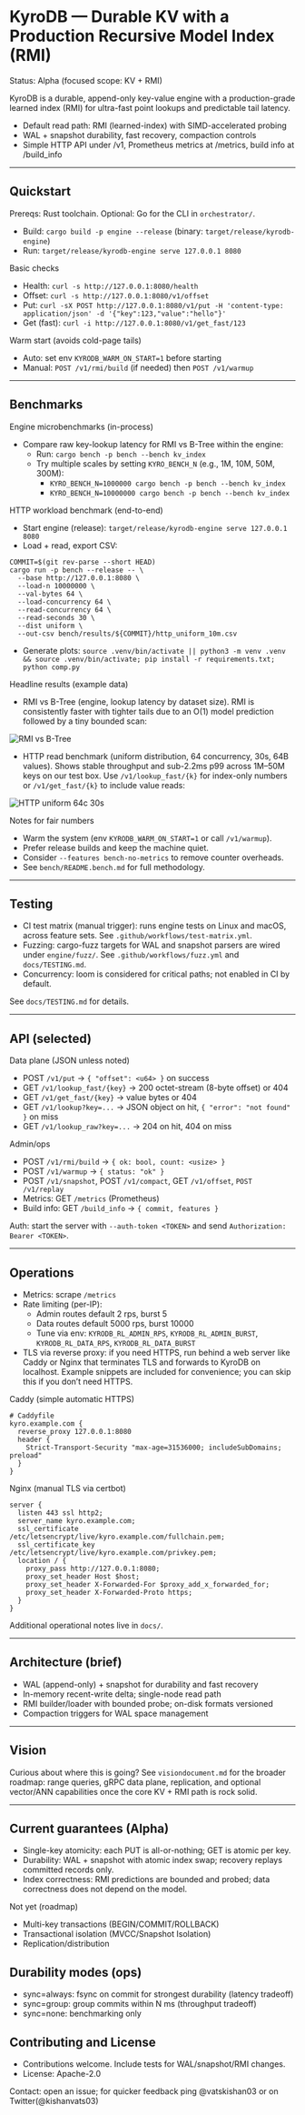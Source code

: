 # KyroDB — Durable KV with a Production Recursive Model Index (RMI)

Status: Alpha (focused scope: KV + RMI)

KyroDB is a durable, append-only key-value engine with a production-grade learned index (RMI) for ultra-fast point lookups and predictable tail latency.

- Default read path: RMI (learned-index) with SIMD-accelerated probing
- WAL + snapshot durability, fast recovery, compaction controls
- Simple HTTP API under /v1, Prometheus metrics at /metrics, build info at /build_info


---

## Quickstart

Prereqs: Rust toolchain. Optional: Go for the CLI in `orchestrator/`.

- Build: `cargo build -p engine --release` (binary: `target/release/kyrodb-engine`)
- Run: `target/release/kyrodb-engine serve 127.0.0.1 8080`

Basic checks

- Health: `curl -s http://127.0.0.1:8080/health`
- Offset: `curl -s http://127.0.0.1:8080/v1/offset`
- Put: `curl -sX POST http://127.0.0.1:8080/v1/put -H 'content-type: application/json' -d '{"key":123,"value":"hello"}'`
- Get (fast): `curl -i http://127.0.0.1:8080/v1/get_fast/123`

Warm start (avoids cold-page tails)

- Auto: set env `KYRODB_WARM_ON_START=1` before starting
- Manual: `POST /v1/rmi/build` (if needed) then `POST /v1/warmup`

---

## Benchmarks

Engine microbenchmarks (in-process)

- Compare raw key-lookup latency for RMI vs B-Tree within the engine:
  - Run: `cargo bench -p bench --bench kv_index`
  - Try multiple scales by setting `KYRO_BENCH_N` (e.g., 1M, 10M, 50M, 300M):
    - `KYRO_BENCH_N=1000000 cargo bench -p bench --bench kv_index`
    - `KYRO_BENCH_N=10000000 cargo bench -p bench --bench kv_index`

HTTP workload benchmark (end-to-end)

- Start engine (release): `target/release/kyrodb-engine serve 127.0.0.1 8080`
- Load + read, export CSV:
```
COMMIT=$(git rev-parse --short HEAD)
cargo run -p bench --release -- \
  --base http://127.0.0.1:8080 \
  --load-n 10000000 \
  --val-bytes 64 \
  --load-concurrency 64 \
  --read-concurrency 64 \
  --read-seconds 30 \
  --dist uniform \
  --out-csv bench/results/${COMMIT}/http_uniform_10m.csv
```
- Generate plots: `source .venv/bin/activate || python3 -m venv .venv && source .venv/bin/activate; pip install -r requirements.txt; python comp.py`

Headline results (example data)

- RMI vs B-Tree (engine, lookup latency by dataset size). RMI is consistently faster with tighter tails due to an O(1) model prediction followed by a tiny bounded scan:

![RMI vs B-Tree](bench/rmi_vs_btree.png)

- HTTP read benchmark (uniform distribution, 64 concurrency, 30s, 64B values). Shows stable throughput and sub-2.2ms p99 across 1M–50M keys on our test box. Use `/v1/lookup_fast/{k}` for index-only numbers or `/v1/get_fast/{k}` to include value reads:

![HTTP uniform 64c 30s](bench/http_uniform_64c_30s.png)

Notes for fair numbers
- Warm the system (env `KYRODB_WARM_ON_START=1` or call `/v1/warmup`).
- Prefer release builds and keep the machine quiet.
- Consider `--features bench-no-metrics` to remove counter overheads.
- See `bench/README.bench.md` for full methodology.

---

## Testing

- CI test matrix (manual trigger): runs engine tests on Linux and macOS, across feature sets. See `.github/workflows/test-matrix.yml`.
- Fuzzing: cargo-fuzz targets for WAL and snapshot parsers are wired under `engine/fuzz/`. See `.github/workflows/fuzz.yml` and `docs/TESTING.md`.
- Concurrency: loom is considered for critical paths; not enabled in CI by default.

See `docs/TESTING.md` for details.

---

## API (selected)

Data plane (JSON unless noted)

- POST `/v1/put` → `{ "offset": <u64> }` on success
- GET `/v1/lookup_fast/{key}` → 200 octet-stream (8-byte offset) or 404
- GET `/v1/get_fast/{key}` → value bytes or 404
- GET `/v1/lookup?key=...` → JSON object on hit, `{ "error": "not found" }` on miss
- GET `/v1/lookup_raw?key=...` → 204 on hit, 404 on miss

Admin/ops

- POST `/v1/rmi/build` → `{ ok: bool, count: <usize> }`
- POST `/v1/warmup` → `{ status: "ok" }`
- POST `/v1/snapshot`, POST `/v1/compact`, GET `/v1/offset`, `POST /v1/replay`
- Metrics: GET `/metrics` (Prometheus)
- Build info: GET `/build_info` → `{ commit, features }`

Auth: start the server with `--auth-token <TOKEN>` and send `Authorization: Bearer <TOKEN>`.

---

## Operations

- Metrics: scrape `/metrics`
- Rate limiting (per-IP):
  - Admin routes default 2 rps, burst 5
  - Data routes default 5000 rps, burst 10000
  - Tune via env: `KYRODB_RL_ADMIN_RPS`, `KYRODB_RL_ADMIN_BURST`, `KYRODB_RL_DATA_RPS`, `KYRODB_RL_DATA_BURST`
- TLS via reverse proxy: if you need HTTPS, run behind a web server like Caddy or Nginx that terminates TLS and forwards to KyroDB on localhost. Example snippets are included for convenience; you can skip this if you don’t need HTTPS.

Caddy (simple automatic HTTPS)

```
# Caddyfile
kyro.example.com {
  reverse_proxy 127.0.0.1:8080
  header {
    Strict-Transport-Security "max-age=31536000; includeSubDomains; preload"
  }
}
```

Nginx (manual TLS via certbot)

```
server {
  listen 443 ssl http2;
  server_name kyro.example.com;
  ssl_certificate /etc/letsencrypt/live/kyro.example.com/fullchain.pem;
  ssl_certificate_key /etc/letsencrypt/live/kyro.example.com/privkey.pem;
  location / {
    proxy_pass http://127.0.0.1:8080;
    proxy_set_header Host $host;
    proxy_set_header X-Forwarded-For $proxy_add_x_forwarded_for;
    proxy_set_header X-Forwarded-Proto https;
  }
}
```

Additional operational notes live in `docs/`.

---

## Architecture (brief)

- WAL (append-only) + snapshot for durability and fast recovery
- In-memory recent-write delta; single-node read path
- RMI builder/loader with bounded probe; on-disk formats versioned
- Compaction triggers for WAL space management

---

## Vision

Curious about where this is going? See `visiondocument.md` for the broader roadmap: range queries, gRPC data plane, replication, and optional vector/ANN capabilities once the core KV + RMI path is rock solid.

---

## Current guarantees (Alpha)
- Single-key atomicity: each PUT is all-or-nothing; GET is atomic per key.
- Durability: WAL + snapshot with atomic index swap; recovery replays committed records only.
- Index correctness: RMI predictions are bounded and probed; data correctness does not depend on the model.

Not yet (roadmap)
- Multi-key transactions (BEGIN/COMMIT/ROLLBACK)
- Transactional isolation (MVCC/Snapshot Isolation)
- Replication/distribution

## Durability modes (ops)
- sync=always: fsync on commit for strongest durability (latency tradeoff)
- sync=group: group commits within N ms (throughput tradeoff)
- sync=none: benchmarking only

## Contributing and License

- Contributions welcome. Include tests for WAL/snapshot/RMI changes.
- License: Apache-2.0

Contact: open an issue; for quicker feedback ping @vatskishan03 or on Twitter(@kishanvats03)
